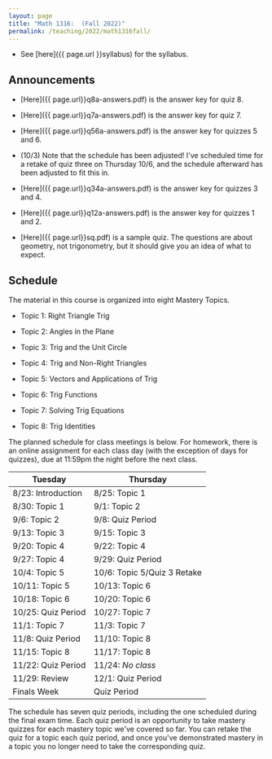 ```yaml
---
layout: page
title: "Math 1316:  (Fall 2022)"
permalink: /teaching/2022/math1316fall/
---
```


* See [here]({{ page.url }}syllabus) for the syllabus.



Announcements
-------------

* [Here]({{ page.url}}q8a-answers.pdf) is the answer key for quiz 8.

* [Here]({{ page.url}}q7a-answers.pdf) is the answer key for quiz 7.

* [Here]({{ page.url}}q56a-answers.pdf) is the answer key for quizzes 5 and 6.

* (10/3) Note that the schedule has been adjusted! I've scheduled time for a retake of quiz three on Thursday 10/6, and the schedule afterward has been adjusted to fit this in.

* [Here]({{ page.url}}q34a-answers.pdf) is the answer key for quizzes 3 and 4.

* [Here]({{ page.url}}q12a-answers.pdf) is the answer key for quizzes 1 and 2.

* [Here]({{ page.url}}sq.pdf) is a sample quiz. The questions are about geometry, not trigonometry, but it should give you an idea of what to expect.


Schedule
--------

The material in this course is organized into eight Mastery Topics.

* Topic 1: Right Triangle Trig

* Topic 2: Angles in the Plane

* Topic 3: Trig and the Unit Circle

* Topic 4: Trig and Non-Right Triangles

* Topic 5: Vectors and Applications of Trig

* Topic 6: Trig Functions

* Topic 7: Solving Trig Equations

* Topic 8: Trig Identities

The planned schedule for class meetings is below. For homework, there is an online assignment for each class day (with the exception of days for quizzes), due at 11:59pm the night before the next class.

| Tuesday | Thursday |
|---------|----------|
| 8/23: Introduction | 8/25: Topic 1 |
| 8/30: Topic 1 |  9/1: Topic 2 |
| 9/6:  Topic 2 |  9/8: Quiz Period |
| 9/13: Topic 3 | 9/15: Topic 3 |
| 9/20: Topic 4 | 9/22: Topic 4 |
| 9/27: Topic 4 | 9/29: Quiz Period |
| 10/4:  Topic 5 |  10/6: Topic 5/Quiz 3 Retake |
| 10/11: Topic 5 | 10/13: Topic 6 |
| 10/18: Topic 6 | 10/20: Topic 6 |
| 10/25: Quiz Period | 10/27: Topic 7 |
|  11/1: Topic 7 | 11/3: Topic 7 |
|  11/8: Quiz Period | 11/10: Topic 8 |
| 11/15: Topic 8 | 11/17: Topic 8 |
| 11/22: Quiz Period  | 11/24: *No class* |
| 11/29: Review | 12/1: Quiz Period |
| Finals Week | Quiz Period | 

The schedule has seven quiz periods, including the one scheduled during the final exam time. Each quiz period is an opportunity to take mastery quizzes for each mastery topic we've covered so far. You can retake the quiz for a topic each quiz period, and once you've demonstrated mastery in a topic you no longer need to take the corresponding quiz.
